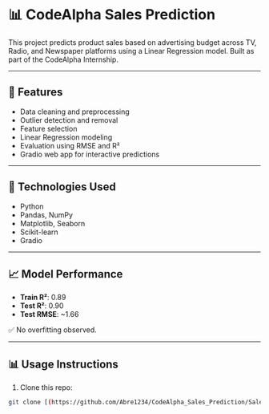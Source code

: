 # 📊 CodeAlpha Sales Prediction

This project predicts product sales based on advertising budget across TV, Radio, and Newspaper platforms using a Linear Regression model. Built as part of the CodeAlpha Internship.

---

## 🚀 Features
- Data cleaning and preprocessing
- Outlier detection and removal
- Feature selection
- Linear Regression modeling
- Evaluation using RMSE and R²
- Gradio web app for interactive predictions

---

## 🧪 Technologies Used
- Python
- Pandas, NumPy
- Matplotlib, Seaborn
- Scikit-learn
- Gradio

---

## 📈 Model Performance
- **Train R²**: 0.89
- **Test R²**: 0.90
- **Test RMSE**: ~1.66

✅ No overfitting observed.

---

## 📊 Usage Instructions

1. Clone this repo:
```bash
git clone [(https://github.com/Abre1234/CodeAlpha_Sales_Prediction/Sales_Prediction.ipynb)]

